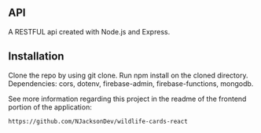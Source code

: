## API
A RESTFUL api created with Node.js and Express. 

## Installation

Clone the repo by using git clone.
Run npm install on the cloned directory.
Dependencies: cors, dotenv, firebase-admin, firebase-functions, mongodb.


See more information regarding this project in the readme of the frontend portion of the application: 

`https://github.com/NJacksonDev/wildlife-cards-react`
